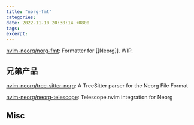 ```yaml
---
title: "norg-fmt"
categories: 
date: 2022-11-10 20:30:14 +0800
tags: 
excerpt: 
---
```


[nvim-neorg/norg-fmt](https://github.com/nvim-neorg/norg-fmt): Formatter for [[Neorg]]. WIP.


## 兄弟产品


[nvim-neorg/tree-sitter-norg](https://github.com/nvim-neorg/tree-sitter-norg): A TreeSitter parser for the Neorg File Format

[nvim-neorg/neorg-telescope](https://github.com/nvim-neorg/neorg-telescope): Telescope.nvim integration for Neorg


## Misc



